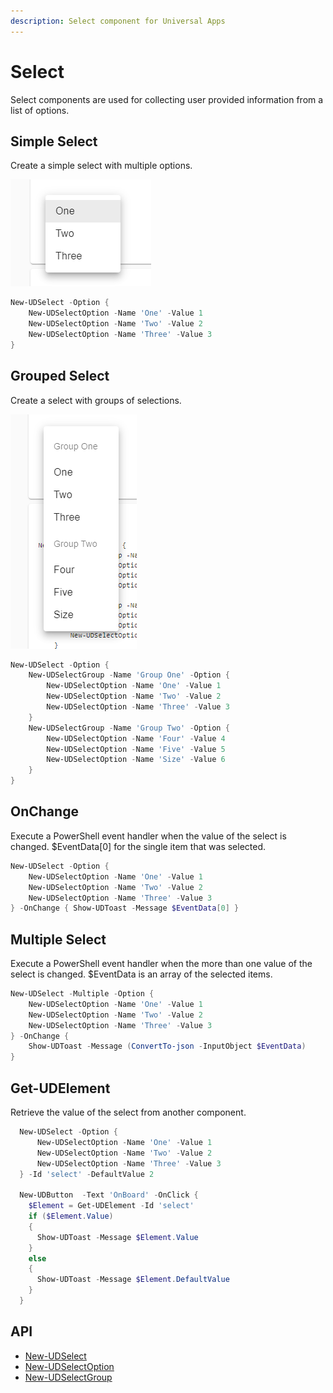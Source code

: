 ```yaml
---
description: Select component for Universal Apps
---
```


# Select

Select components are used for collecting user provided information from a list of options.

## Simple Select

Create a simple select with multiple options.

![](<../../../.gitbook/assets/image (309).png>)

```powershell
New-UDSelect -Option {
    New-UDSelectOption -Name 'One' -Value 1
    New-UDSelectOption -Name 'Two' -Value 2
    New-UDSelectOption -Name 'Three' -Value 3
}
```

## Grouped Select

Create a select with groups of selections.

![](<../../../.gitbook/assets/image (283).png>)

```powershell
New-UDSelect -Option {
    New-UDSelectGroup -Name 'Group One' -Option {
        New-UDSelectOption -Name 'One' -Value 1
        New-UDSelectOption -Name 'Two' -Value 2
        New-UDSelectOption -Name 'Three' -Value 3
    }
    New-UDSelectGroup -Name 'Group Two' -Option {
        New-UDSelectOption -Name 'Four' -Value 4
        New-UDSelectOption -Name 'Five' -Value 5
        New-UDSelectOption -Name 'Size' -Value 6
    }
}
```

## OnChange

Execute a PowerShell event handler when the value of the select is changed. $EventData\[0] for the single item that was selected.

```powershell
New-UDSelect -Option {
    New-UDSelectOption -Name 'One' -Value 1
    New-UDSelectOption -Name 'Two' -Value 2
    New-UDSelectOption -Name 'Three' -Value 3
} -OnChange { Show-UDToast -Message $EventData[0] }
```

## Multiple Select

Execute a PowerShell event handler when the more than one value of the select is changed. $EventData is an array of the selected items.

```powershell
New-UDSelect -Multiple -Option {
    New-UDSelectOption -Name 'One' -Value 1
    New-UDSelectOption -Name 'Two' -Value 2
    New-UDSelectOption -Name 'Three' -Value 3
} -OnChange { 
    Show-UDToast -Message (ConvertTo-json -InputObject $EventData) 
}
```

## Get-UDElement

Retrieve the value of the select from another component.

```powershell
  New-UDSelect -Option {
      New-UDSelectOption -Name 'One' -Value 1
      New-UDSelectOption -Name 'Two' -Value 2
      New-UDSelectOption -Name 'Three' -Value 3
  } -Id 'select' -DefaultValue 2

  New-UDButton  -Text 'OnBoard' -OnClick {
    $Element = Get-UDElement -Id 'select'
    if ($Element.Value)
    {
      Show-UDToast -Message $Element.Value
    }
    else 
    {
      Show-UDToast -Message $Element.DefaultValue
    }
  }
```

## API

* [New-UDSelect](https://github.com/ironmansoftware/universal-docs/blob/master/cmdlets/New-UDSelect.txt)
* [New-UDSelectOption](https://github.com/ironmansoftware/universal-docs/blob/master/cmdlets/New-UDSelectOption.txt)
* [New-UDSelectGroup](https://github.com/ironmansoftware/universal-docs/blob/master/cmdlets/New-UDSelectGroup.txt)



###
